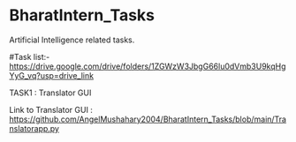 # BharatIntern_Tasks
Artificial Intelligence related tasks.

#Task list:- https://drive.google.com/drive/folders/1ZGWzW3JbgG66lu0dVmb3U9kqHgYyG_vq?usp=drive_link

TASK1 : Translator GUI

Link to Translator GUI : https://github.com/AngelMushahary2004/BharatIntern_Tasks/blob/main/Translatorapp.py 
